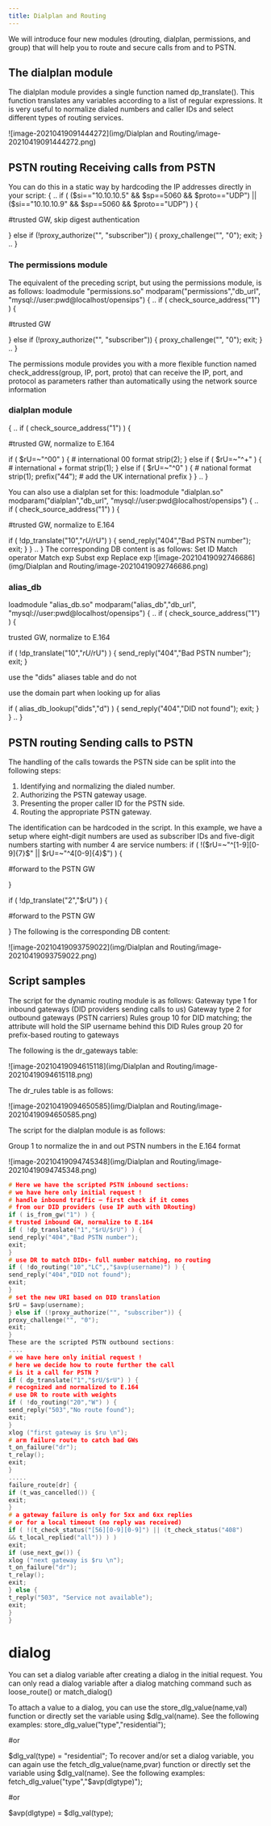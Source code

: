 ```yaml
---
title: Dialplan and Routing
---
```


We will introduce four new modules (drouting, dialplan, permissions, and
group) that will help you to route and secure calls from and to PSTN.

## The dialplan module

The dialplan module provides a single function named dp_translate(). This
function translates any variables according to a list of regular expressions. It is
very useful to normalize dialed numbers and caller IDs and select different types
of routing services.

![image-20210419091444272](img/Dialplan and Routing/image-20210419091444272.png)

## PSTN routing Receiving calls from PSTN

You can do this in a static way by hardcoding the IP addresses directly in your
script:
{
..
if ( ($si=="10.10.10.5" && $sp==5060 && $proto=="UDP") ||
($si=="10.10.10.9" && $sp==5060 && $proto=="UDP") ) {

#trusted GW, skip digest authentication

} else if (!proxy_authorize("", "subscriber")) {
proxy_challenge("", "0");
exit;
}
..
}

### The permissions module

The equivalent of the preceding script, but using the permissions module, is as
follows:
loadmodule "permissions.so"
modparam("permissions","db_url",
"mysql://user:pwd@localhost/opensips")
{
..
if ( check_source_address("1") ) {

#trusted GW

} else if (!proxy_authorize("", "subscriber")) {
proxy_challenge("", "0");
exit;
}
..
}

The permissions module provides you with a more flexible function named
check_address(group, IP, port, proto) that can receive the IP, port, and
protocol as parameters rather than automatically using the network source
information

###  dialplan module

{
..
if ( check_source_address("1") ) {

#trusted GW, normalize to E.164

if ( $rU=~"^00" ) { # international 00 format
strip(2);
} else if ( $rU=~"^\+" ) { # international + format
strip(1);
} else if ( $rU=~"^0" ) { # national format
strip(1);
prefix("44"); # add the UK international prefix
}
}
..
}

You can also use a dialplan set for this:
loadmodule "dialplan.so"
modparam("dialplan","db_url",
"mysql://user:pwd@localhost/opensips")
{
..
if ( check_source_address("1") ) {

#trusted GW, normalize to E.164

if ( !dp_translate("10","$rU/$rU") ) {
send_reply("404","Bad PSTN number");
exit;
}
}
..
}
The corresponding DB content is as follows:
Set ID Match operator Match exp Subst exp Replace exp
![image-20210419092746686](img/Dialplan and Routing/image-20210419092746686.png)



### alias_db

loadmodule "alias_db.so"
modparam("alias_db","db_url",
"mysql://user:pwd@localhost/opensips")
{
..
if ( check_source_address("1") ) {

trusted GW, normalize to E.164

if ( !dp_translate("10","$rU/$rU") ) {
send_reply("404","Bad PSTN number");
exit;
}

use the "dids" aliases table and do not

use the domain part when looking up for alias

if ( alias_db_lookup("dids","d") ) {
send_reply("404","DID not found");
exit;
}
}
..
}

## PSTN routing  Sending calls to PSTN

The handling of the calls towards the PSTN side can be split into the following
steps:
1. Identifying and normalizing the dialed number.
2. Authorizing the PSTN gateway usage.
3. Presenting the proper caller ID for the PSTN side.
4. Routing the appropriate PSTN gateway.

The identification can be hardcoded in the script. In this example, we have a
setup where eight-digit numbers are used as subscriber IDs and five-digit
numbers starting with number 4 are service numbers:
if ( !($rU=~"^[1-9][0-9]{7}$" || $rU=~"^4[0-9]{4}$") ) {

#forward to the PSTN GW

}

if ( !dp_translate("2","$rU") ) {

#forward to the PSTN GW

}
The following is the corresponding DB content:

![image-20210419093759022](img/Dialplan and Routing/image-20210419093759022.png)

## Script samples

The script for the dynamic routing module is as follows:
Gateway type 1 for inbound gateways (DID providers sending calls to us)
Gateway type 2 for outbound gateways (PSTN carriers)
Rules group 10 for DID matching; the attribute will hold the SIP username
behind this DID
Rules group 20 for prefix-based routing to gateways

The following is the dr_gateways table:

![image-20210419094615118](img/Dialplan and Routing/image-20210419094615118.png)

The dr_rules table is as follows:

![image-20210419094650585](img/Dialplan and Routing/image-20210419094650585.png)

The script for the dialplan module is as follows:

Group 1 to normalize the in and out PSTN numbers in the E.164 format

![image-20210419094745348](img/Dialplan and Routing/image-20210419094745348.png)



```c
# Here we have the scripted PSTN inbound sections:
# we have here only initial request !
# handle inbound traffic – first check if it comes
# from our DID providers (use IP auth with DRouting)
if ( is_from_gw("1") ) {
# trusted inbound GW, normalize to E.164
if ( !dp_translate("1","$rU/$rU") ) {
send_reply("404","Bad PSTN number");
exit;
}
# use DR to match DIDs- full number matching, no routing
if ( !do_routing("10","LC",,"$avp(username)") ) {
send_reply("404","DID not found");
exit;
}
# set the new URI based on DID translation
$rU = $avp(username);
} else if (!proxy_authorize("", "subscriber")) {
proxy_challenge("", "0");
exit;
}
These are the scripted PSTN outbound sections:
....
# we have here only initial request !
# here we decide how to route further the call
# is it a call for PSTN ?
if ( dp_translate("1","$rU/$rU") ) {
# recognized and normalized to E.164
# use DR to route with weights
if ( !do_routing("20","W") ) {
send_reply("503","No route found");
exit;
}
xlog ("first gateway is $ru \n");
# arm failure route to catch bad GWs
t_on_failure("dr");
t_relay();
exit;
}
.....
failure_route[dr] {
if (t_was_cancelled()) {
exit;
}
# a gateway failure is only for 5xx and 6xx replies
# or for a local timeout (no reply was received)
if ( !(t_check_status("[56][0-9][0-9]") || (t_check_status("408")
&& t_local_replied("all")) ) )
exit;
if (use_next_gw()) {
xlog ("next gateway is $ru \n");
t_on_failure("dr");
t_relay();
exit;
} else {
t_reply("503", "Service not available");
exit;
}
}
```

# dialog

You can set a dialog variable after creating a dialog in the initial request. You can only read a dialog variable after a dialog matching command such as loose_route() or match_dialog()

To attach a value to a dialog, you can use the store_dlg_value(name,val)
function or directly set the variable using $dlg_val(name). See the following
examples:
store_dlg_value("type","residential");

#or

$dlg_val(type) = "residential";
To recover and/or set a dialog variable, you can again use the
fetch_dlg_value(name,pvar) function or directly set the variable using
$dlg_val(name). See the following examples:
fetch_dlg_value("type","$avp(dlgtype)");

#or

$avp(dlgtype) = $dlg_val(type);


